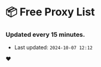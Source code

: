 # :package: Free Proxy List
### Updated every 15 minutes.

- Last updated: `2024-10-07 12:12`

:heart:
